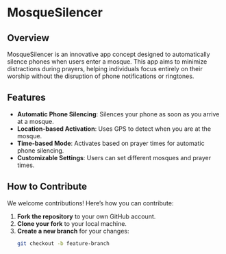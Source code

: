 # MosqueSilencer

## Overview
MosqueSilencer is an innovative app concept designed to automatically silence phones when users enter a mosque. This app aims to minimize distractions during prayers, helping individuals focus entirely on their worship without the disruption of phone notifications or ringtones.

## Features
- **Automatic Phone Silencing**: Silences your phone as soon as you arrive at a mosque.
- **Location-based Activation**: Uses GPS to detect when you are at the mosque.
- **Time-based Mode**: Activates based on prayer times for automatic phone silencing.
- **Customizable Settings**: Users can set different mosques and prayer times.

## How to Contribute
We welcome contributions! Here’s how you can contribute:

1. **Fork the repository** to your own GitHub account.
2. **Clone your fork** to your local machine.
3. **Create a new branch** for your changes:
   ```bash
   git checkout -b feature-branch

